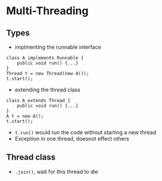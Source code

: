 # Multi-Threading

## Types 

- implmenting the runnable interface

```
class A implements Runnable {
    public void run() {...}
}
Thread t = new Thread(new A());
t.start();
```

- extending the thread class

```
class A extends Thread {
    public void run() {...}
}
A t = new A();
t.start();
```

- `t.run()` would run the code without starting a new thread
- Exception in one thread, doesnot effect others

## Thread class

- `.join()`, wait for this thread to die
